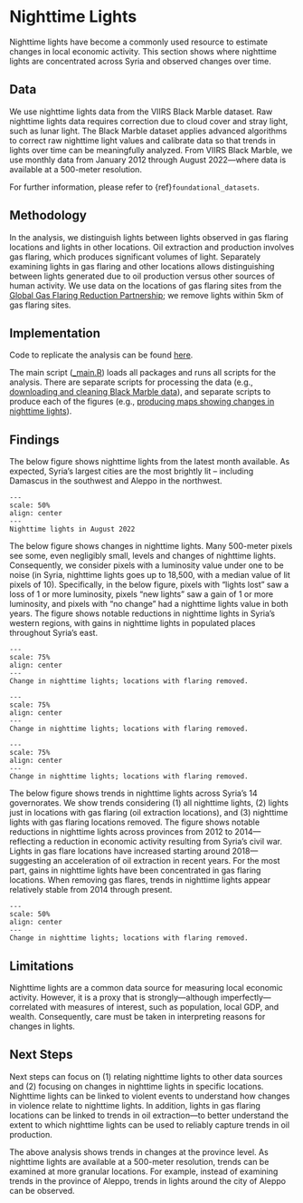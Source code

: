 # Nighttime Lights

Nighttime lights have become a commonly used resource to estimate changes in local economic activity. This section shows where nighttime lights are concentrated across Syria and observed changes over time.

## Data

We use nighttime lights data from the VIIRS Black Marble dataset. Raw nighttime lights data requires correction due to cloud cover and stray light, such as lunar light. The Black Marble dataset applies advanced algorithms to correct raw nighttime light values and calibrate data so that trends in lights over time can be meaningfully analyzed. From VIIRS Black Marble, we use monthly data from January 2012 through August 2022—where data is available at a 500-meter resolution.

For further information, please refer to {ref}`foundational_datasets`.

## Methodology

In the analysis, we distinguish lights between lights observed in gas flaring locations and lights in other locations. Oil extraction and production involves gas flaring, which produces significant volumes of light. Separately examining lights in gas flaring and other locations allows distinguishing between lights generated due to oil production versus other sources of human activity. We use data on the locations of gas flaring sites from the [Global Gas Flaring Reduction Partnership](https://www.worldbank.org/en/programs/gasflaringreduction); we remove lights within 5km of gas flaring sites.

## Implementation

Code to replicate the analysis can be found [here](https://github.com/datapartnership/syria-economic-monitor/tree/main/notebooks/ntl-analysis).

The main script ([_main.R](https://github.com/datapartnership/syria-economic-monitor/tree/main/notebooks/ntl-analysis/_main.R)) loads all packages and runs all scripts for the analysis. There are separate scripts for processing the data (e.g., [downloading and cleaning Black Marble data](https://github.com/datapartnership/syria-economic-monitor/tree/main/notebooks/ntl-analysis/01_download_black_marble.R)), and separate scripts to produce each of the figures (e.g., [producing maps showing changes in nighttime lights](https://github.com/datapartnership/syria-economic-monitor/tree/main/notebooks/ntl-analysis/02_maps_of_ntl_changes.R)).

## Findings

The below figure shows nighttime lights from the latest month available. As expected, Syria’s largest cities are the most brightly lit – including Damascus in the southwest and Aleppo in the northwest.

```{figure} ../../reports/figures/ntl_syria_2022.png
---
scale: 50%
align: center
---
Nighttime lights in August 2022
```

The below figure shows changes in nighttime lights. Many 500-meter pixels see some, even negligibly small, levels and changes of nighttime lights. Consequently, we consider pixels with a luminosity value under one to be noise (in Syria, nighttime lights goes up to 18,500, with a median value of lit pixels of 10). Specifically, in the below figure, pixels with “lights lost” saw a loss of 1 or more luminosity, pixels “new lights” saw a gain of 1 or more luminosity, and pixels with “no change” had a nighttime lights value in both years. The figure shows notable reductions in nighttime lights in Syria’s western regions, with gains in nighttime lights in populated places throughout Syria’s east.

```{figure} ../../reports/figures/ntl_syria_2019_2022.png
---
scale: 75%
align: center
---
Change in nighttime lights; locations with flaring removed.
```

```{figure} ../../reports/figures/ntl_syria_2020_2022.png
---
scale: 75%
align: center
---
Change in nighttime lights; locations with flaring removed.
```

```{figure} ../../reports/figures/ntl_syria_2021_2022.png
---
scale: 75%
align: center
---
Change in nighttime lights; locations with flaring removed.
```

The below figure shows trends in nighttime lights across Syria’s 14 governorates. We show trends considering (1) all nighttime lights, (2) lights just in locations with gas flaring (oil extraction locations), and (3) nighttime lights with gas flaring locations removed. The figure shows notable reductions in nighttime lights across provinces from 2012 to 2014—reflecting a reduction in economic activity resulting from Syria’s civil war. Lights in gas flare locations have increased starting around 2018—suggesting an acceleration of oil extraction in recent years. For the most part, gains in nighttime lights have been concentrated in gas flaring locations. When removing gas flares, trends in nighttime lights appear relatively stable from 2014 through present.

```{figure} ../../reports/figures/ntl_syria_trends.png
---
scale: 50%
align: center
---
Change in nighttime lights; locations with flaring removed.
```

## Limitations

Nighttime lights are a common data source for measuring local economic activity. However, it is a proxy that is strongly—although imperfectly—correlated with measures of interest, such as population, local GDP, and wealth. Consequently, care must be taken in interpreting reasons for changes in lights.

## Next Steps

Next steps can focus on (1) relating nighttime lights to other data sources and (2) focusing on changes in nighttime lights in specific locations. Nighttime lights can be linked to violent events to understand how changes in violence relate to nighttime lights. In addition, lights in gas flaring locations can be linked to trends in oil extraction—to better understand the extent to which nighttime lights can be used to reliably capture trends in oil production.

The above analysis shows trends in changes at the province level. As nighttime lights are available at a 500-meter resolution, trends can be examined at more granular locations. For example, instead of examining trends in the province of Aleppo, trends in lights around the city of Aleppo can be observed.
